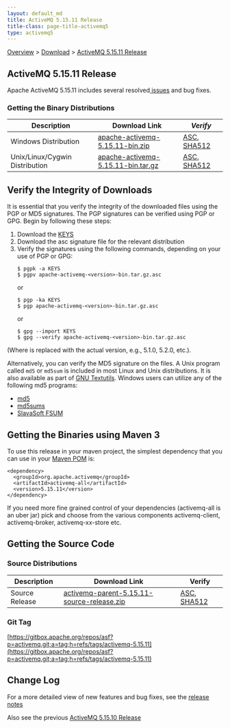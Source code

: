```yaml
---
layout: default_md
title: ActiveMQ 5.15.11 Release 
title-class: page-title-activemq5
type: activemq5
---
```


[Overview](overview) > [Download](download) > [ActiveMQ 5.15.11 Release](activemq-51511-release)

ActiveMQ 5.15.11 Release
-----------------------

Apache ActiveMQ 5.15.11 includes several resolved[ issues](https://issues.apache.org/jira/secure/ReleaseNote.jspa?projectId=12311210&version=12345958) and bug fixes.

### Getting the Binary Distributions

Description|Download Link|_Verify_
---|---|---
Windows Distribution|[apache-activemq-5.15.11-bin.zip](https://archive.apache.org/dist/activemq/5.15.11/apache-activemq-5.15.11-bin.zip)|[ASC](https://archive.apache.org/dist/activemq/5.15.11/apache-activemq-5.15.11-bin.zip.asc), [SHA512](https://archive.apache.org/dist/activemq/5.15.11/apache-activemq-5.15.11-bin.zip.sha512)
Unix/Linux/Cygwin Distribution|[apache-activemq-5.15.11-bin.tar.gz](https://archive.apache.org/dist/activemq/5.15.11/apache-activemq-5.15.11-bin.tar.gz)|[ASC](https://archive.apache.org/dist/activemq/5.15.11/apache-activemq-5.15.11-bin.tar.gz.asc), [SHA512](https://archive.apache.org/dist/activemq/5.15.11/apache-activemq-5.15.11-bin.tar.gz.sha512)

Verify the Integrity of Downloads
---------------------------------

It is essential that you verify the integrity of the downloaded files using the PGP or MD5 signatures. The PGP signatures can be verified using PGP or GPG. Begin by following these steps:

1.  Download the [KEYS](https://downloads.apache.org/activemq/KEYS)
2.  Download the asc signature file for the relevant distribution
3.  Verify the signatures using the following commands, depending on your use of PGP or GPG:
    ```
    $ pgpk -a KEYS
    $ pgpv apache-activemq-<version>-bin.tar.gz.asc
    ```
    or
    ```
    $ pgp -ka KEYS
    $ pgp apache-activemq-<version>-bin.tar.gz.asc
    ```
    or
    ```
    $ gpg --import KEYS
    $ gpg --verify apache-activemq-<version>-bin.tar.gz.asc
    ```

(Where <version> is replaced with the actual version, e.g., 5.1.0, 5.2.0, etc.).

Alternatively, you can verify the MD5 signature on the files. A Unix program called `md5` or `md5sum` is included in most Linux and Unix distributions. It is also available as part of [GNU Textutils](http://www.gnu.org/software/textutils/textutils.html). Windows users can utilize any of the following md5 programs:

*   [md5](http://www.fourmilab.ch/md5/)
*   [md5sums](http://www.pc-tools.net/win32/md5sums/)
*   [SlavaSoft FSUM](http://www.slavasoft.com/fsum/)

Getting the Binaries using Maven 3
----------------------------------

To use this release in your maven project, the simplest dependency that you can use in your [Maven POM](http://maven.apache.org/guides/introduction/introduction-to-the-pom.html) is:
```
<dependency>
  <groupId>org.apache.activemq</groupId>
  <artifactId>activemq-all</artifactId>
  <version>5.15.11</version>
</dependency>
```
If you need more fine grained control of your dependencies (activemq-all is an uber jar) pick and choose from the various components activemq-client, activemq-broker, activemq-xx-store etc.

Getting the Source Code
-----------------------

### Source Distributions

Description|Download Link|Verify
---|---|---
Source Release|[activemq-parent-5.15.11-source-release.zip](https://archive.apache.org/dist/activemq/5.15.11/activemq-parent-5.15.11-source-release.zip)|[ASC](https://archive.apache.org/dist/activemq/5.15.11/activemq-parent-5.15.11-source-release.zip.asc), [SHA512](https://archive.apache.org/dist/activemq/5.15.11/activemq-parent-5.15.11-source-release.zip.sha512)

### Git Tag

[https://gitbox.apache.org/repos/asf?p=activemq.git;a=tag;h=refs/tags/activemq-5.15.11](https://gitbox.apache.org/repos/asf?p=activemq.git;a=tag;h=refs/tags/activemq-5.15.11)

Change Log
----------

For a more detailed view of new features and bug fixes, see the [release notes](https://issues.apache.org/jira/secure/ReleaseNote.jspa?projectId=12311210&version=12345958)

Also see the previous [ActiveMQ 5.15.10 Release](activemq-51510-release)
